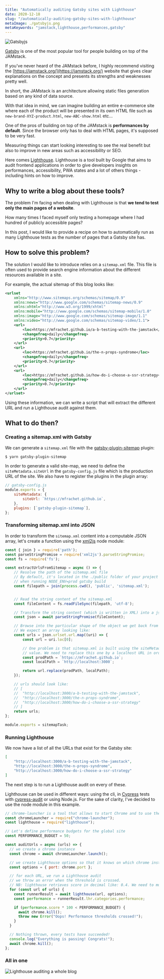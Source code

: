 ```yaml
---
title: "Automatically auditing Gatsby sites with Lighthouse"
date: 2020-12-18
slug: "/automatically-auditing-gatsby-sites-with-lighthouse"
metaImage: ./gatsbyjs.png
metaKeywords: "jamstack,lighthouse,performances,gatsby"
---
```


![Gatsbyjs](./gatsbyjs.png)


[Gatsby](https://www.gatsbyjs.com/) is one of the most popular tool for people building on top of the JAMstack.

If you've never heard of the JAMstack before, I highly recommend visiting the [https://jamstack.org/](https://jamstack.org/) website that gives clear explanations on the concept and presents its strengths and weaknesses pretty well.

In short, the JAMstack is an architecture allowing static files generation based on any kind of data source.

With that idea in mind, we can imagine building an entire e-commerce site where each of the product will be presented in its own HTML file such as `new-brand-XYZ-product.html`, `new-ABC-show.html` etc...

One of the pros of building on top of the JAMstack is **performances by default**. Since the browser only has to deal with HTML pages, it's supposed to be very fast.

Measuring things can start looking interesting to see the real benefit but also to improve in new areas such as accessibility or SEO.

Here comes [Lighthouse](https://developers.google.com/web/tools/lighthouse). Lighthouse is a tool built by Google that aims to audit frontend applications in order to give developers insights on performances, accessibility, PWA states and a lot of others things - including hints on how to improve.

## Why to write a blog about these tools?

The problem I'm facing when dealing with Lighthouse is that **we tend to test only the main pages of a website**.

How many times I faced myself only testing a homepage where I had hundred of publicly accessible pages?

In this post, I would like to provide a recipe on how to automatically run as many Lighthouse tests as the number of pages that a Gatsby site has.

## How to solve this problem?

The solution I would like to introduce relies on a `sitemap.xml` file. This file is often used to provide search engine information about the different resources available in a site. 

For example, the actual sitemap of this blog looks like:

```xml
<urlset
    xmlns="http://www.sitemaps.org/schemas/sitemap/0.9"
    xmlns:news="http://www.google.com/schemas/sitemap-news/0.9"
    xmlns:xhtml="http://www.w3.org/1999/xhtml"
    xmlns:mobile="http://www.google.com/schemas/sitemap-mobile/1.0"
    xmlns:image="http://www.google.com/schemas/sitemap-image/1.1"
    xmlns:video="http://www.google.com/schemas/sitemap-video/1.1">
    <url>
        <loc>https://mfrachet.github.io/a-b-testing-with-the-jamstack</loc>
        <changefreq>daily</changefreq>
        <priority>0.7</priority>
    </url>
    <url>
        <loc>https://mfrachet.github.io/the-n-props-syndrome</loc>
        <changefreq>daily</changefreq>
        <priority>0.7</priority>
    </url>
    <url>
        <loc>https://mfrachet.github.io/how-do-i-choose-a-ssr-strategy</loc>
        <changefreq>daily</changefreq>
        <priority>0.7</priority>
    </url>
</urlset>
```

Using these information, we can write a script that will extract the different URL and run a Lighthouse audit against them.

## What to do then?

### Creating a sitemap.xml with Gatsby

We can generate a `sitemap.xml` file with the [gatsby-plugin-sitemap](https://github.com/gatsbyjs/gatsby/tree/master/packages/gatsby-plugin-sitemap) plugin:

```sh
$ yarn gatsby-plugin-sitemap
```

In order to generate a valid site-map, we need to define the `siteMetadata.siteUrl` in the `gatsby-config.js` file which is the production URL of the site. We also have to register the plugins in the plugin array:

```js
// gatsby-config.js
module.exports = {
    siteMetadata: {
        siteUrl: `https://mfrachet.github.io`,
    },
    plugins: [`gatsby-plugin-sitemap`],
};
```

### Transforming sitemap.xml into JSON

In order to transform the `sitemap.xml` content into a computable JSON array, let's create a function using the [xml2js](https://www.npmjs.com/package/xml2js) node module:

```js
const { join } = require('path');
const parseStringPromise = require('xml2js').parseStringPromise;
const fs = require('fs');

const extractUrlsFromSitemap = async () => {
    // Resolve the path of the sitemap.xml file
    // By default, it's located in the ./public folder of your project
    // when running NODE_ENV=prod gatsby build
    const filepath = join(process.cwd(), 'public', 'sitemap.xml');


    // Read the string content of the sitemap.xml
    const fileContent = fs.readFileSync(filepath, 'utf-8');

    // Transform the string content (which is written in XML) into a json object
    const json = await parseStringPromise(fileContent);

    // Browse into the particular shape of the object we get back from the xml2js library
    // We expect an array looking like:
    const urls = json.urlset.url.map((uri) => {
        const url = uri.loc[0];

        // One problem is that sitemap.xml is built using the siteMetadata.siteUrl
        // value. We need to replace this one by a localhost URL in order to run the test locally
        const prodPath = `https://mfrachet.github.io`;
        const localPath = `http://localhost:3000`;

        return url.replace(prodPath, localPath);
    });

    // urls should look like:
    // [
    //  "http://localhost:3000/a-b-testing-with-the-jamstack",
    //  "http://localhost:3000/the-n-props-syndrome",
    //  "http://localhost:3000/how-do-i-choose-a-ssr-strategy"
    // ]
    return urls;
};

module.exports = sitemapTask;
```

### Running Lighthouse

We now have a list of all the URLs that exist for the Gatsby site:

```json
[
    "http://localhost:3000/a-b-testing-with-the-jamstack",
    "http://localhost:3000/the-n-props-syndrome",
    "http://localhost:3000/how-do-i-choose-a-ssr-strategy"
]
```

The next step is to run a Lighthouse audit on every of these.

Lighthouse can be used in different ways: using the cli, in [Cypress](https://www.cypress.io/) tests with [cypress-audit](https://github.com/mfrachet/cypress-audit) or using Node.js. For the sake of clarity, I've decided to use the node module in this example.

```js
// chrome-launcher is a tool that allows to start Chrome and to use the drive it with the devtools protocol
const chromeLauncher = require("chrome-launcher");
const lighthouse = require("lighthouse");

// Let's define performance budgets for the global site
const PERFORMANCE_BUDGET = 50;

const auditUrls = async (urls) => {
  // we create a chrome instance
  const chrome = await chromeLauncher.launch();

  // we create Lighthouse options so that it knows on which chrome instance it has to connect
  const options = { port: chrome.port };

  // for each URL, we run a Lighthouse audit
  // we throw an error when the threshold is crossed.
  // NB: lighthouse retrieves score in decimal like: 0.4. We need to multiply it by 100 to get a percentage value
  for (const url of urls) {
    const runnerResult = await lighthouse(url, options);
    const performance = runnerResult.lhr.categories.performance;

    if (performance.score * 100 < PERFORMANCE_BUDGET) {
      await chrome.kill();
      throw new Error("Oops! Performance thresholds crossed!");
    }
  }

  // Nothing thrown, every tests have succeeded!
  console.log("Everything is passing! Congrats!");
  await chrome.kill();
};
```

### All in one

![Lighthouse auditing a whole blog](./audit-blog.gif)